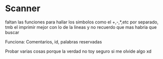 # Scanner

faltan las funciones para hallar los simbolos como el +,-,*,etc por separado, tmb el imprimir mejor con lo de la lineas y no recuerdo que mas habria que buscar

Funciona: Comentarios, id, palabras reservadas

Probar varias cosas porque la verdad no toy seguro si me olvide algo xd
